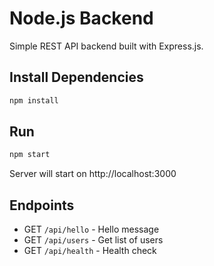 # Node.js Backend

Simple REST API backend built with Express.js.

## Install Dependencies

```bash
npm install
```

## Run

```bash
npm start
```

Server will start on http://localhost:3000

## Endpoints

- GET `/api/hello` - Hello message
- GET `/api/users` - Get list of users
- GET `/api/health` - Health check
